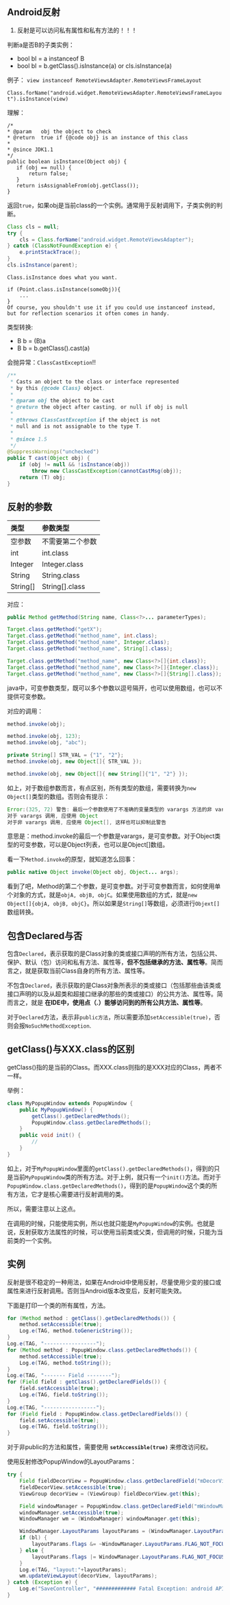 ## Android反射

1. 反射是可以访问私有属性和私有方法的！！！


判断a是否B的子类实例：

* bool bl = a instanceof B
* bool bl = b.getClass().isInstance(a) or cls.isInstance(a)

例子：
`view instanceof RemoteViewsAdapter.RemoteViewsFrameLayout`

`Class.forName("android.widget.RemoteViewsAdapter.RemoteViewsFrameLayout").isInstance(view)`


理解：

```
/*
* @param   obj the object to check
* @return  true if {@code obj} is an instance of this class
*
* @since JDK1.1
*/
public boolean isInstance(Object obj) {
   if (obj == null) {
       return false;
   }
   return isAssignableFrom(obj.getClass());
}
```

返回`true`，如果obj是当前class的一个实例。通常用于反射调用下，子类实例的判断。

```java
Class cls = null;
try {
    cls = Class.forName("android.widget.RemoteViewsAdapter");
} catch (ClassNotFoundException e) {
    e.printStackTrace();
}
cls.isInstance(parent);
```

```
Class.isInstance does what you want.

if (Point.class.isInstance(someObj)){
    ...
}
Of course, you shouldn't use it if you could use instanceof instead, but for reflection scenarios it often comes in handy.
```

类型转换:

* B b = (B)a
* B b = b.getClass().cast(a)

会抛异常：`ClassCastException`!!


```java
/**
 * Casts an object to the class or interface represented
 * by this {@code Class} object.
 *
 * @param obj the object to be cast
 * @return the object after casting, or null if obj is null
 *
 * @throws ClassCastException if the object is not
 * null and is not assignable to the type T.
 *
 * @since 1.5
 */
@SuppressWarnings("unchecked")
public T cast(Object obj) {
    if (obj != null && !isInstance(obj))
        throw new ClassCastException(cannotCastMsg(obj));
    return (T) obj;
}
```


## 反射的参数

|     类型      | 参数类型         |
| :------------- | :------------- |
| 空参数         | 不需要第二个参数   |
| int           | int.class       |
| Integer       | Integer.class   |
| String        | String.class    |
| String[]      | String[].class  |

对应：

```java
public Method getMethod(String name, Class<?>... parameterTypes);

Target.class.getMethod("getX");
Target.class.getMethod("method_name", int.class);
Target.class.getMethod("method_name", Integer.class);
Target.class.getMethod("method_name", String[].class);

Target.class.getMethod("method_name", new Class<?>[]{int.class});
Target.class.getMethod("method_name", new Class<?>[]{Integer.class});
Target.class.getMethod("method_name", new Class<?>[]{String[].class});
```

java中，可变参数类型，既可以多个参数以逗号隔开，也可以使用数组，也可以不提供可变参数。

对应的调用：

```java
method.invoke(obj);

method.invoke(obj, 123);
method.invoke(obj, "abc");

private String[] STR_VAL = {"1", "2"};
method.invoke(obj, new Object[]{ STR_VAL });

method.invoke(obj, new Object[]{ new String[]{"1", "2"} });
```

如上，对于数组参数而言，有点区别，所有类型的数组，需要转换为`new Object[]`类型的数组。否则会有提示：

```java
Error:(325, 72) 警告: 最后一个参数使用了不准确的变量类型的 varargs 方法的非 varargs 调用;
对于 varargs 调用, 应使用 Object
对于非 varargs 调用, 应使用 Object[], 这样也可以抑制此警告
```

意思是：method.invoke的最后一个参数是varargs，是可变参数。对于Object类型的可变参数，可以是Object列表，也可以是Object[]数组。

看一下`Method.invoke`的原型，就知道怎么回事：

```java
public native Object invoke(Object obj, Object... args);
```

看到了吧，Method的第二个参数，是可变参数。对于可变参数而言，如何使用单个对象的方式，就是`objA, objB, objC`。如果使用数组的方式，就是`new Object[]{objA, objB, objC}`。所以如果是`String[]`等数组，必须进行`Objext[]`数组转换。

## 包含Declared与否

包含`Declared`，表示获取的是Class对象的类或接口声明的所有方法，包括公共、保护、默认（包）访问和私有方法、属性等，**但不包括继承的方法、属性等**。简而言之，就是获取当前Class自身的所有方法、属性等。

不包含`Declared`，表示获取的是Class对象所表示的类或接口（包括那些由该类或接口声明的以及从超类和超接口继承的那些的类或接口）的公共方法、属性等。简而言之，就是 **在IDE中，使用点（.）能够访问到的所有公共方法、属性等**。

对于`Declared`方法，表示非`public方法`，所以需要添加`setAccessible(true)`，否则会报`NoSuchMethodException`.

## getClass()与XXX.class的区别

getClass()指的是当前的Class。而XXX.class则指的是XXX对应的Class，两者不一样。

举例：

```java
class MyPopupWindow extends PopupWindow {
    public MyPopupWindow() {
        getClass().getDeclaredMethods();
        PopupWindow.class.getDeclaredMethods();
    }
    public void init() {
        //
    }
}
```

如上，对于`MyPopupWindow`里面的`getClass().getDeclaredMethods()`，得到的只是当前`MyPopupWindow`类的所有方法。对于上例，就只有一个`init()`方法。而对于`PopupWindow.class.getDeclaredMethods()`，得到的是`PopupWindow`这个类的所有方法，它才是核心需要进行反射调用的类。

所以，需要注意以上这点。

在调用的时候，只能使用实例，所以也就只能是`MyPopupWindow`的实例。也就是说，反射获取方法属性的时候，可以使用当前类或父类，但调用的时候，只能为当前类的一个实例。

## 实例

反射是很不稳定的一种用法，如果在Android中使用反射，尽量使用少变的接口或属性来进行反射调用。否则当Android版本改变后，反射可能失效。

下面是打印一个类的所有属性，方法。

```java
for (Method method : getClass().getDeclaredMethods()) {
    method.setAccessible(true);
    Log.e(TAG, method.toGenericString());
}
Log.e(TAG, "-----------------");
for (Method method : PopupWindow.class.getDeclaredMethods()) {
    method.setAccessible(true);
    Log.e(TAG, method.toString());
}
Log.e(TAG, "------- Field --------");
for (Field field : getClass().getDeclaredFields()) {
    field.setAccessible(true);
    Log.e(TAG, field.toString());
}
Log.e(TAG, "-----------------");
for (Field field : PopupWindow.class.getDeclaredFields()) {
    field.setAccessible(true);
    Log.e(TAG, field.toString());
}
```

对于非public的方法和属性，需要使用 **`setAccessible(true)`** 来修改访问权。

使用反射修改PopupWindow的LayoutParams：

```java
try {
    Field fieldDecorView = PopupWindow.class.getDeclaredField("mDecorView");
    fieldDecorView.setAccessible(true);
    ViewGroup decorView = (ViewGroup) fieldDecorView.get(this);

    Field windowManager = PopupWindow.class.getDeclaredField("mWindowManager");
    windowManager.setAccessible(true);
    WindowManager wm = (WindowManager) windowManager.get(this);

    WindowManager.LayoutParams layoutParams = (WindowManager.LayoutParams) decorView.getLayoutParams();
    if (bl) {
        layoutParams.flags &= ~WindowManager.LayoutParams.FLAG_NOT_FOCUSABLE;
    } else {
        layoutParams.flags |= WindowManager.LayoutParams.FLAG_NOT_FOCUSABLE;
    }
    Log.e(TAG, "layout:"+layoutParams);
    wm.updateViewLayout(decorView, layoutParams);
} catch (Exception e) {
    Log.e("SaveController", "############# Fatal Exception: android API changed! ###############", e);
}
```
